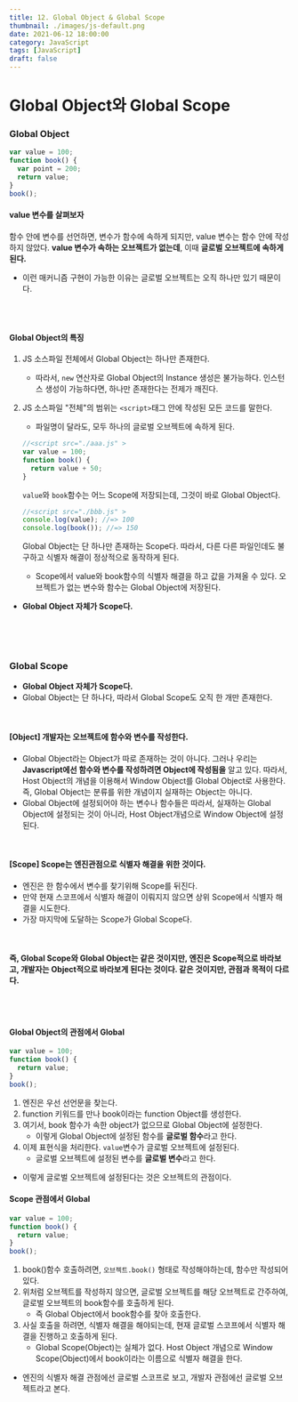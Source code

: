 ```yaml
---
title: 12. Global Object & Global Scope
thumbnail: ./images/js-default.png
date: 2021-06-12 18:00:00
category: JavaScript
tags: [JavaScript]
draft: false
---
```



# Global Object와 Global Scope

### Global Object

```javascript
var value = 100;
function book() {
  var point = 200;
  return value;
}
book();
```

#### value 변수를 살펴보자

함수 안에 변수를 선언하면, 변수가 함수에 속하게 되지만, value 변수는 함수 안에 작성하지 않았다. **value 변수가 속하는 오브젝트가 없는데**, 이때 **글로벌 오브젝트에 속하게 된다.**

- 이런 매커니즘 구현이 가능한 이유는 글로벌 오브젝트는 오직 하나만 있기 때문이다.

<br>
<br>

#### Global Object의 특징

1. JS 소스파일 전체에서 Global Object는 하나만 존재한다.

   - 따라서, `new` 연산자로 Global Object의 Instance 생성은 불가능하다. 인스턴스 생성이 가능하다면, 하나만 존재한다는 전제가 깨진다.

2. JS 소스파일 "전체"의 범위는 `<script>`태그 안에 작성된 모든 코드를 말한다.

   - 파일명이 달라도, 모두 하나의 글로벌 오브젝트에 속하게 된다.

   ```javascript
   //<script src="./aaa.js" >
   var value = 100;
   function book() {
     return value + 50;
   }
   ```

   `value`와 `book`함수는 어느 Scope에 저장되는데, 그것이 바로 Global Object다.

   ```javascript
   //<script src="./bbb.js" >
   console.log(value); //=> 100
   console.log(book()); //=> 150
   ```

   Global Object는 단 하나만 존재하는 Scope다. 따라서, 다른 다른 파일인데도 불구하고 식별자 해결이 정상적으로 동작하게 된다.

   - Scope에서 value와 book함수의 식별자 해결을 하고 값을 가져올 수 있다. 오브젝트가 없는 변수와 함수는 Global Object에 저장된다.

- **Global Object 자체가 Scope다.**

<br>
<br>
<br>

### Global Scope

- **Global Object 자체가 Scope다.**
- Global Object는 단 하나다, 따라서 Global Scope도 오직 한 개만 존재한다.

<br>

#### [Object] 개발자는 오브젝트에 함수와 변수를 작성한다.

- Global Object라는 Object가 따로 존재하는 것이 아니다. 그러나 우리는 **Javascript에선 함수와 변수를 작성하려면 Object에 작성됨을** 알고 있다. 따라서, Host Object의 개념을 이용해서 Window Object를 Global Object로 사용한다. 즉, Global Object는 분류를 위한 개념이지 실재하는 Object는 아니다.
- Global Object에 설정되어야 하는 변수나 함수들은 따라서, 실재하는 Global Object에 설정되는 것이 아니라, Host Object개념으로 Window Object에 설정된다.

<br>

#### [Scope] Scope는 엔진관점으로 식별자 해결을 위한 것이다.

- 엔진은 한 함수에서 변수를 찾기위해 Scope를 뒤진다.
- 만약 현재 스코프에서 식별자 해결이 이뤄지지 않으면 상위 Scope에서 식별자 해결을 시도한다.
- 가장 마지막에 도달하는 Scope가 Global Scope다.

<br>

#### 즉, Global Scope와 Global Object는 같은 것이지만, 엔진은 Scope적으로 바라보고, 개발자는 Object적으로 바라보게 된다는 것이다. 같은 것이지만, 관점과 목적이 다르다.

<br>
<br>

#### Global Object의 관점에서 Global

```javascript
var value = 100;
function book() {
  return value;
}
book();
```

1. 엔진은 우선 선언문을 찾는다.
2. function 키워드를 만나 book이라는 function Object를 생성한다.
3. 여기서, book 함수가 속한 object가 없으므로 Global Object에 설정한다.
   - 이렇게 Global Object에 설정된 함수를 **글로벌 함수**라고 한다.
4. 이제 표현식을 처리한다. `value`변수가 글로벌 오브젝트에 설정된다.
   - 글로벌 오브젝트에 설정된 변수를 **글로벌 변수**라고 한다.

- 이렇게 글로벌 오브젝트에 설정된다는 것은 오브젝트의 관점이다.

#### Scope 관점에서 Global

```javascript
var value = 100;
function book() {
  return value;
}
book();
```

1. book()함수 호출하려면, `오브젝트.book()` 형태로 작성해야하는데, 함수만 작성되어 있다.
2. 위처럼 오브젝트를 작성하지 않으면, 글로벌 오브젝트를 해당 오브젝트로 간주하여, 글로벌 오브젝트의 book함수를 호출하게 된다.
   - 즉 Global Object에서 book함수를 찾아 호출한다.
3. 사실 호출을 하려면, 식별자 해결을 해야되는데, 현재 글로벌 스코프에서 식별자 해결을 진행하고 호출하게 된다.
   - Global Scope(Object)는 실체가 없다. Host Object 개념으로 Window Scope(Object)에서 book이라는 이름으로 식별자 해결을 한다.

- 엔진의 식별자 해결 관점에선 글로벌 스코프로 보고, 개발자 관점에선 글로벌 오브젝트라고 본다.
